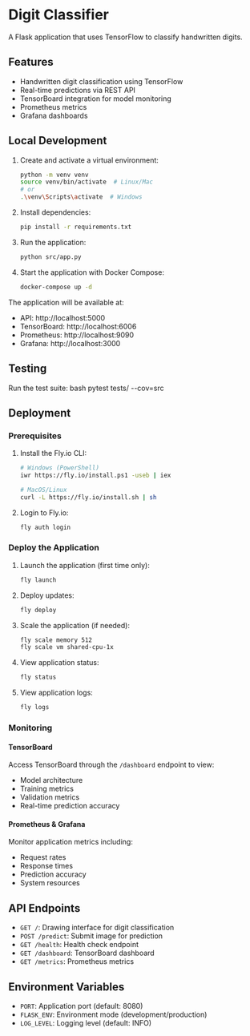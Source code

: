 # Digit Classifier

A Flask application that uses TensorFlow to classify handwritten digits.

## Features

- Handwritten digit classification using TensorFlow
- Real-time predictions via REST API
- TensorBoard integration for model monitoring
- Prometheus metrics
- Grafana dashboards

## Local Development

1. Create and activate a virtual environment:
   ```bash
   python -m venv venv
   source venv/bin/activate  # Linux/Mac
   # or
   .\venv\Scripts\activate  # Windows
   ```

2. Install dependencies:
   ```bash
   pip install -r requirements.txt
   ```

3. Run the application:
   ```bash
   python src/app.py
   ```

4. Start the application with Docker Compose:
   ```bash
   docker-compose up -d
   ```

The application will be available at:
- API: http://localhost:5000
- TensorBoard: http://localhost:6006
- Prometheus: http://localhost:9090
- Grafana: http://localhost:3000

## Testing

Run the test suite:
bash
pytest tests/ --cov=src

## Deployment

### Prerequisites

1. Install the Fly.io CLI:
   ```bash
   # Windows (PowerShell)
   iwr https://fly.io/install.ps1 -useb | iex

   # MacOS/Linux
   curl -L https://fly.io/install.sh | sh
   ```

2. Login to Fly.io:
   ```bash
   fly auth login
   ```

### Deploy the Application

1. Launch the application (first time only):
   ```bash
   fly launch
   ```

2. Deploy updates:
   ```bash
   fly deploy
   ```

3. Scale the application (if needed):
   ```bash
   fly scale memory 512
   fly scale vm shared-cpu-1x
   ```

4. View application status:
   ```bash
   fly status
   ```

5. View application logs:
   ```bash
   fly logs
   ```

### Monitoring

#### TensorBoard
Access TensorBoard through the `/dashboard` endpoint to view:
- Model architecture
- Training metrics
- Validation metrics
- Real-time prediction accuracy

#### Prometheus & Grafana
Monitor application metrics including:
- Request rates
- Response times
- Prediction accuracy
- System resources

## API Endpoints

- `GET /`: Drawing interface for digit classification
- `POST /predict`: Submit image for prediction
- `GET /health`: Health check endpoint
- `GET /dashboard`: TensorBoard dashboard
- `GET /metrics`: Prometheus metrics

## Environment Variables

- `PORT`: Application port (default: 8080)
- `FLASK_ENV`: Environment mode (development/production)
- `LOG_LEVEL`: Logging level (default: INFO)